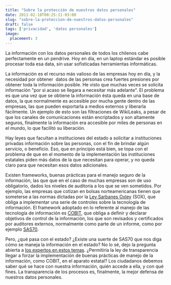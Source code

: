 ```yaml
---
title: "Sobre la protección de nuestros datos personales"
date: 2011-02-18T08:25:11-03:00
slug: "sobre-la-proteccion-de-nuestros-datos-personales"
draft: false
tags: ['privacidad', 'datos personales']
image:
  placement: 3
---
```


La información con los datos personales de todos los chilenos cabe
perfectamente en un pendrive. Hoy en día, en un laptop estándar es
posible procesar toda esa data, sin usar sofisticadas herramientas
informáticas.

La información es el recurso más valioso de las empresas hoy en día, y
la necesidad por obtener  datos de las personas crea fuertes presiones
por obtener toda la información posible. He visto que muchas veces se
solicita información "por si acaso se llegara a necesitar más
adelante". El problema es que una vez que se obtiene la información
ésta queda en una base de datos, la que normalmente es accesible por
mucha gente dentro de las empresas, las que pueden exportarla a medios
externos y liberarla fácilmente. Un ejemplo de esto son las filtraciones
de WikiLeaks, a pesar de que los canales de comunicaciones están
encriptados y son altamente seguros, finalmente la información era
accesible por miles de personas en el mundo, lo que facilitó su
liberación.

Hay leyes que facultan a instituciones del estado a solicitar a
instituciones privadas información sobre las personas, con el fin de
brindar algún servicio, o beneficio. Eso, que en principio está bien, se
topa con el problema de que en el momento de la implementación las
instituciones estatales piden más datos de la que necesitan para operar,
y no queda claro para que necesitan esos datos adicionales.

Existen frameworks, buenas prácticas para el manejo seguro de la
información, las que que en el caso de muchas empresas son de uso
obligatorio, dados los niveles de auditoría a los que se ven sometidos.
Por ejemplo, las empresas que cotizan en bolsas norteamericanas tienen
que someterse a las normas dictadas por la [Ley Sarbanes Oxley](http://en.wikipedia.org/wiki/Sarbanes%E2%80%93Oxley_Act) (SOX),
que obliga a implementar una serie de controles sobre la tecnología de
información. El framework adoptado en lo referente al manejo de las
tecnología de información es
[COBIT](http://en.wikipedia.org/wiki/COBIT), que obliga a definir y
declarar objetivos de control de la información, los que son revisados y
certificados por auditores externos, normalmente como parte de un
informe, como por ejemplo [SAS70](http://sas70.com/sas70_overview.html).

Pero, ¿qué pasa con el estado? ¿Existe una suerte de SAS70 que nos diga
cómo se maneja la información en el estado? No lo sé, dejo la pregunta
abierta a [los expertos en estos temas](http://www.alejandrobarros.com/). ¿Permitiría la ley de
transparencia llegar a forzar la implementación de buenas prácticas de
manejo de la información, como COBIT, en el aparato estatal? Los
ciudadanos debemos saber qué se hace con nuestra información, quién
accede a ella, y con qué fines. La transparencia de los procesos es,
finalmente, la mejor defensa de nuestros datos personales.
